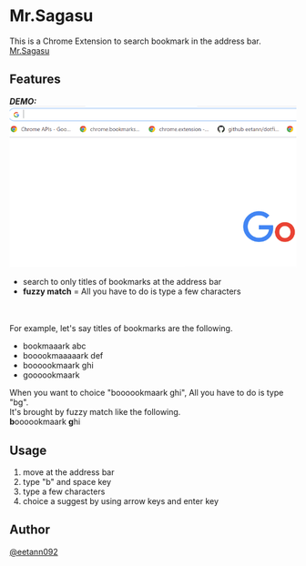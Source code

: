 # Mr.Sagasu
This is a Chrome Extension to search bookmark in the address bar.
[Mr.Sagasu](https://chrome.google.com/webstore/detail/mrsagasu/kkendaacffjgfnjaolejgaopcoakacpb)

## Features
***DEMO:***  
![demo](./images/mrsagasu_demo.gif)  

- search to only titles of bookmarks at the address bar
- **fuzzy match** = All you have to do is type a few characters

<br><br>
For example,
let's say titles of bookmarks are the following.

- bookmaaark abc
- booookmaaaaark def
- boooookmaark ghi
- goooookmaark

When you want to choice "boooookmaark ghi", All you have to do is type "bg".  
It's brought by fuzzy match like the following.  
**b**oooookmaark **g**hi  

## Usage

1. move at the address bar
2. type "b" and space key
3. type a few characters
4. choice a suggest by using arrow keys and enter key


## Author
[@eetann092](https://twitter.com/eetann092)  
